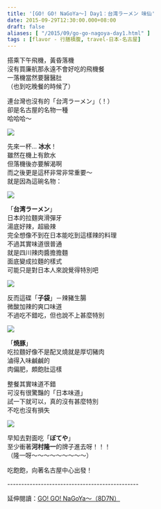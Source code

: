 ```yaml
---
title: '[GO! GO! NaGoYa～] Day1：台湾ラーメン 味仙'
date: 2015-09-29T12:30:00.000+08:00
draft: false
aliases: [ "/2015/09/go-go-nagoya-day1.html" ]
tags : [flavor - 行膳積腹, travel-日本-名古屋]
---
```


搭乘下午飛機，黃昏落機  
沒有買廉航那永遠不會好吃的飛機餐  
一落機當然要醫醫肚  
（也到吃晚餐的時候了）  
  
連台灣也沒有的「台湾ラーメン」（！）  
卻是名古屋的名物一種  
哈哈哈～   

![](/images/nagoya1a1.jpg)

先來一杯... **冰水**！  
雖然在機上有飲水  
但落機後亦要解渴啊  
而之後更是這杯非常非常重要～  
就是因為這碗名物：  

![](/images/nagoya1a.jpg)

「**台湾ラーメン**」  
日本的拉麵爽滑彈牙  
湯底好辣，超級辣  
完全想像不到在日本能吃到這樣辣的料理  
不過其實味道很普通  
就是四川辣肉醬擔擔麵  
面底變成拉麵的樣式  
可能只是對日本人來說覺得特別吧  

![](/images/nagoya1a2.jpg)

反而這碟「**子袋**」－辣豬生腸  
微酸加辣的爽口味道  
不過吃不錯吃，但也說不上甚麼特別  

![](/images/nagoya1a3.jpg)

「**焼豚**」  
吃拉麵好像不是配叉燒就是厚切豬肉  
滷得入味鹹鹹的  
肉偏肥，頗飽肚這樣  
  
整餐其實味道不錯  
可沒有很驚豔的「日本味道」  
試一下就可以，真的沒有甚麼特別  
不吃也沒有損失  

![](/images/nagoya1a4.jpg)

早知去對面吃「**ぼてや**」  
至少衝著**河村隆一**的牌子進去呀！！！  
（隆一呀～～～～～～～～～）  
  
吃飽飽，向著名古屋中心出發！  
  
\-----------------------------------------------  
  
延伸閱讀：[GO! GO! NaGoYa～（8D7N）](https://hidie.net/nagoya8d7n/)
